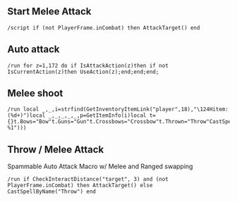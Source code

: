 ## Start Melee Attack
```
/script if (not PlayerFrame.inCombat) then AttackTarget() end
```
 

## Auto attack
```
/run for z=1,172 do if IsAttackAction(z)then if not IsCurrentAction(z)then UseAction(z);end;end;end;
```
 

## Melee shoot
```
/run local _,_,i=strfind(GetInventoryItemLink("player",18),"\124Hitem:(%d+)")local _,_,_,_,_,p=GetItemInfo(i)local t={}t.Bows="Bow"t.Guns="Gun"t.Crossbows="Crossbow"t.Thrown="Throw"CastSpellByName((string.gsub(t[p],"^([^T])","Shoot %1")))
```


## Throw / Melee Attack
Spammable Auto Attack Macro w/ Melee and Ranged swapping
```
/run if CheckInteractDistance("target", 3) and (not PlayerFrame.inCombat) then AttackTarget() else CastSpellByName("Throw") end
```